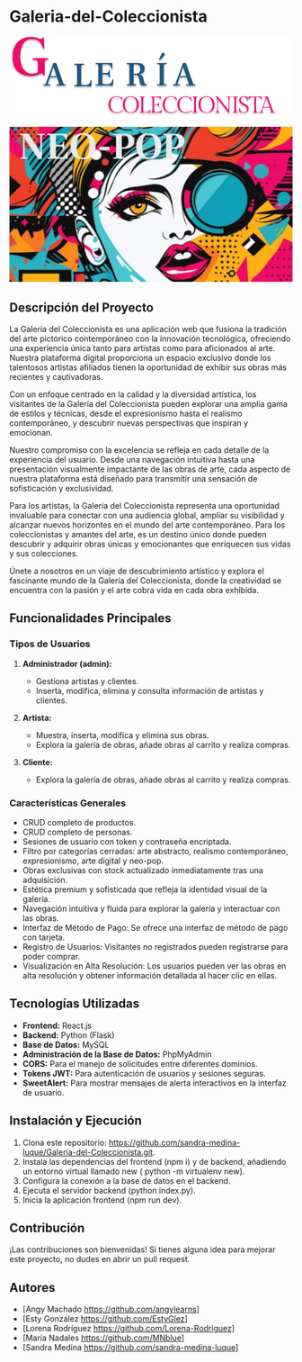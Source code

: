# Galeria-del-Coleccionista
![Imagen portada](./GaleriaColeccionistaFront/src/images/Group%203.png)![Texto galería](./GaleriaColeccionistaFront/src/components/hero/images/imageHero.svg)





## Descripción del Proyecto
La Galería del Coleccionista es una aplicación web que fusiona la tradición del arte pictórico contemporáneo con la innovación tecnológica, ofreciendo una experiencia única tanto para artistas como para aficionados al arte. Nuestra plataforma digital proporciona un espacio exclusivo donde los talentosos artistas afiliados tienen la oportunidad de exhibir sus obras más recientes y cautivadoras.

Con un enfoque centrado en la calidad y la diversidad artística, los visitantes de la Galería del Coleccionista pueden explorar una amplia gama de estilos y técnicas, desde el expresionismo hasta el realismo contemporáneo, y descubrir nuevas perspectivas que inspiran y emocionan.

Nuestro compromiso con la excelencia se refleja en cada detalle de la experiencia del usuario. Desde una navegación intuitiva hasta una presentación visualmente impactante de las obras de arte, cada aspecto de nuestra plataforma está diseñado para transmitir una sensación de sofisticación y exclusividad.

Para los artistas, la Galería del Coleccionista representa una oportunidad invaluable para conectar con una audiencia global, ampliar su visibilidad y alcanzar nuevos horizontes en el mundo del arte contemporáneo. Para los coleccionistas y amantes del arte, es un destino único donde pueden descubrir y adquirir obras únicas y emocionantes que enriquecen sus vidas y sus colecciones.

Únete a nosotros en un viaje de descubrimiento artístico y explora el fascinante mundo de la Galería del Coleccionista, donde la creatividad se encuentra con la pasión y el arte cobra vida en cada obra exhibida.

## Funcionalidades Principales
### Tipos de Usuarios
1. **Administrador (admin):**
   - Gestiona artistas y clientes.
   - Inserta, modifica, elimina y consulta información de artistas y clientes.

2. **Artista:**
   - Muestra, inserta, modifica y elimina sus obras.
   - Explora la galería de obras, añade obras al carrito y realiza compras.

3. **Cliente:**
   - Explora la galería de obras, añade obras al carrito y realiza compras.

### Características Generales
- CRUD completo de productos.
- CRUD completo de personas.
- Sesiones de usuario con token y contraseña encriptada.
- Filtro por categorías cerradas: arte abstracto, realismo contemporáneo, expresionismo, arte digital y neo-pop.
- Obras exclusivas con stock actualizado inmediatamente tras una adquisición.
- Estética premium y sofisticada que refleja la identidad visual de la galería.
- Navegación intuitiva y fluida para explorar la galería y interactuar con las obras.
- Interfaz de Método de Pago: Se ofrece una interfaz de método de pago con tarjeta.
- Registro de Usuarios: Visitantes no registrados pueden registrarse para poder comprar.
- Visualización en Alta Resolución: Los usuarios pueden ver las obras en alta resolución y obtener información detallada al hacer clic en ellas.


## Tecnologías Utilizadas
- **Frontend:** React.js
- **Backend:** Python (Flask)
- **Base de Datos:** MySQL
- **Administración de la Base de Datos:** PhpMyAdmin
- **CORS:** Para el manejo de solicitudes entre diferentes dominios.
- **Tokens JWT:** Para autenticación de usuarios y sesiones seguras.
- **SweetAlert:** Para mostrar mensajes de alerta interactivos en la interfaz de usuario.



## Instalación y Ejecución
1. Clona este repositorio: https://github.com/sandra-medina-luque/Galeria-del-Coleccionista.git.
2. Instala las dependencias del frontend (npm i) y de backend, añadiendo un entorno virtual llamado new ( python -m virtualenv new).
3. Configura la conexión a la base de datos en el backend.
4. Ejecuta el servidor backend (python index.py).
5. Inicia la aplicación frontend (npm run dev).

## Contribución
¡Las contribuciones son bienvenidas! Si tienes alguna idea para mejorar este proyecto, no dudes en abrir un pull request.

## Autores
- [Angy Machado https://github.com/angylearns]
- [Esty González https://github.com/EstyGlez]
- [Lorena Rodríguez https://github.com/Lorena-Rodriguez]
- [María Nadales https://github.com/MNblue]
- [Sandra Medina https://github.com/sandra-medina-luque]


